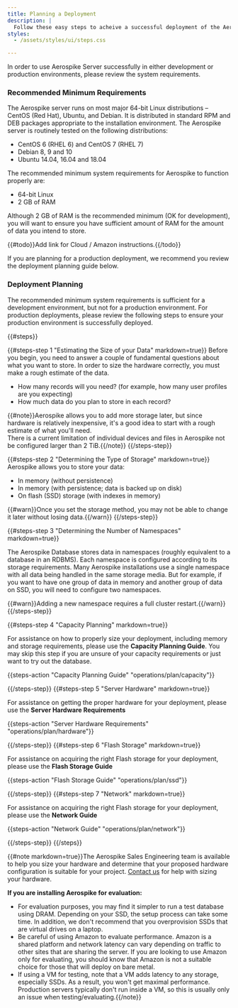 ```yaml
---
title: Planning a Deployment
description: |
  Follow these easy steps to acheive a successful deployment of the Aerospike database
styles:
  - /assets/styles/ui/steps.css

---
```


In order to use Aerospike Server successfully in either development or production environments, please review the system requirements.

### Recommended Minimum Requirements

The Aerospike server runs on most major 64-bit Linux distributions – CentOS (Red Hat), Ubuntu, and Debian. It is distributed in standard RPM and DEB packages appropriate to the installation environment. The Aerospike server is routinely tested on the following distributions:

- CentOS 6 (RHEL 6) and CentOS 7 (RHEL 7)
- Debian 8, 9 and 10
- Ubuntu 14.04, 16.04 and 18.04

The recommended minimum system requirements for Aerospike to function properly are:

- 64-bit Linux 
- 2 GB of RAM

Although 2 GB of RAM is the recommended minimum (OK for development), you will want to ensure you have sufficient amount of RAM for the amount of data you intend to store.

{{#todo}}Add link for Cloud / Amazon instructions.{{/todo}}

If you are planning for a production deployment, we recommend you review the deployment planning guide below.

### Deployment Planning

The recommended minimum system requirements is sufficient for a development environment, but not for a production environment. For production deployments, please review the following steps to ensure your production environment is successfully deployed.

{{#steps}}

{{#steps-step 1 "Estimating the Size of your Data" markdown=true}}
Before you begin, you need to answer a couple of fundamental questions about what you want to store.  In order to size the hardware correctly, you must make a rough estimate of the data.

- How many records will you need?  (for example, how many user profiles are you expecting)
- How much data do you plan to store in each record?

{{#note}}Aerospike allows you to add more storage later, but since hardware is relatively inexpensive, it's a good idea to start with a rough estimate of what you'll need.<br>
There is a current limitation of individual devices and files in Aerospike not be configured larger than 2 TiB.{{/note}}
{{/steps-step}}

{{#steps-step 2 "Determining the Type of Storage" markdown=true}}
Aerospike allows you to store your data:

- In memory (without persistence)
- In memory (with persistence; data is backed up on disk)
- On flash (SSD) storage (with indexes in memory)

{{#warn}}Once you set the storage method, you may not be able to change it later without losing data.{{/warn}}
{{/steps-step}}

{{#steps-step 3 "Determining the Number of Namespaces" markdown=true}}

The Aerospike Database stores data in namespaces (roughly equivalent to a database in an RDBMS).  Each namespace is configured according to its storage requirements.  Many Aerospike installations use a single namespace with all data being handled in the same storage media.  But for example, if you want to have one group of data in memory and another group of data on SSD, you will need to configure two namespaces. 

{{#warn}}Adding a new namespace requires a full cluster restart.{{/warn}}
{{/steps-step}}

{{#steps-step 4 "Capacity Planning" markdown=true}}

For assistance on how to properly size your deployment, including memory and storage requirements, please use the **Capacity Planning Guide**. You may skip this step if you are unsure of your capacity requirements or just want to try out the database.

  {{steps-action "Capacity Planning Guide" "operations/plan/capacity"}}

{{/steps-step}}
{{#steps-step 5 "Server Hardware" markdown=true}}

For assistance on getting the proper hardware for your deployment, please use the **Server Hardware Requirements**

  {{steps-action "Server Hardware Requirements" "operations/plan/hardware"}}

{{/steps-step}}
{{#steps-step 6 "Flash Storage" markdown=true}}

For assistance on acquiring the right Flash storage for your deployment, please use the **Flash Storage Guide**

  {{steps-action "Flash Storage Guide" "operations/plan/ssd"}}

{{/steps-step}}
{{#steps-step 7 "Network" markdown=true}}

For assistance on acquiring the right Flash storage for your deployment, please use the **Network Guide**

  {{steps-action "Network Guide" "operations/plan/network"}}

{{/steps-step}}
{{/steps}}

 

{{#note markdown=true}}The Aerospike Sales Engineering team is available to help you size your hardware and determine that your proposed hardware configuration is suitable for your project. [Contact us](/contact/) for help with sizing your hardware.

**If you are installing Aerospike for evaluation:**

- For evaluation purposes, you may find it simpler to run a test database using DRAM.  Depending on your SSD, the setup process can take some time.  In addition, we don't recommend that you overprovision SSDs that are virtual drives on a laptop.
- Be careful of using Amazon to evaluate performance. Amazon is a shared platform and network latency can vary depending on traffic to other sites that are sharing the server.  If you are looking to use Amazon only for evaluating, you should know that Amazon is not a suitable choice for those that will deploy on bare metal.
- If using a VM for testing, note that a VM adds latency to any storage, especially SSDs.  As a result, you won't get maximal performance.  Production servers typically don't run inside a VM, so this is usually only an issue when testing/evaluating.{{/note}}



